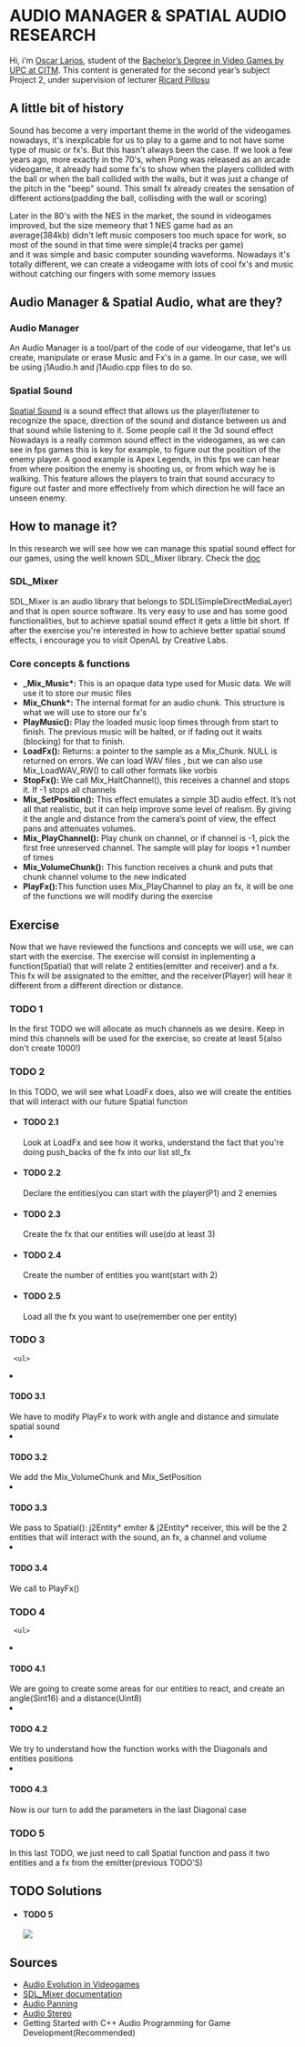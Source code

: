 <h1>AUDIO MANAGER & SPATIAL AUDIO RESEARCH</h1>

Hi, i'm <a href="https://www.linkedin.com/in/oscar-larios-088270185/">Oscar Larios</a>, student of the [Bachelor’s Degree in Video Games by UPC at CITM](https://www.citm.upc.edu/ing/estudis/graus-videojocs/ "Link to the Degree"). This content is generated for the second year’s subject Project 2, under supervision of lecturer <a href="https://www.linkedin.com/in/ricardpillosu/">Ricard Pillosu</a>


<h2>A little bit of history</h2>

  Sound has become a very important theme in the world of the videogames nowadays, it's inexplicable for us to play to a game and to not   have some type of music or fx's. But this hasn't always been the case.
  If we look a few years ago, more exactly in the 70's, when Pong was released as an arcade videogame, it already had some fx's to show   when the players collided with the ball or when the ball collided with the walls, but it was just a change of the pitch in the "beep"   sound. This small fx already creates the sensation of different actions(padding the ball, collisding with the wall or scoring)
  
  Later in the 80's with the NES in the market, the sound in videogames improved, but the size memeory that 1 NES game had as an         
  average(384kb) didn't left music composers too much space for work, so most of the sound in that time were simple(4 tracks per game)   
  and it was simple and basic computer sounding waveforms.
  Nowadays it's totally different, we can create a videogame with lots of cool fx's and music without catching our fingers with some 
  memory issues

<h2>Audio Manager & Spatial Audio, what are they?</h2>
<h3>Audio Manager</h3>
  An Audio Manager is a tool/part of the code of our videogame, that let's us create, manipulate or erase Music and Fx's in a game.
  In our case, we will be using j1Audio.h and j1Audio.cpp files to do so.
<h3>Spatial Sound</h3>
  <a href="https://www.youtube.com/watch?v=WYdIidUIbAs">Spatial Sound</a> is a sound effect that allows us the player/listener 
  to recognize the space, direction of the sound and distance between us and that sound while listening to it. Some people   
  call it the 3d sound effect
  Nowadays is a really common sound effect in the videogames, as we can see in fps games this is key for example, to figure out the       position of the enemy player.
  A good example is Apex Legends, in this fps we can hear from where position the enemy is shooting us, or from which way he is walking.
  This feature allows the players to train that sound accuracy to figure out faster and more effectively from which direction he will     face an unseen enemy.
<h2>How to manage it?</h2>
  In this research we will see how we can manage this spatial sound effect for our games, using the well known SDL_Mixer library.
  Check the <a href="https://www.libsdl.org/projects/SDL_mixer/docs/SDL_mixer_frame.html">doc</a>
    
    
  <h3>SDL_Mixer</h3>
  SDL_Mixer is an audio library that belongs to SDL(SimpleDirectMediaLayer) and that is open source software. Its very easy to use and     has some good functionalities, but to achieve spatial sound effect it gets a little bit short. If after the exercise you're interested   in how to achieve better spatial sound effects, i encourage you to visit OpenAL by Creative Labs.
  <h3>Core concepts & functions</h3>
  <ul>
  <li><strong>_Mix_Music*:</strong> This is an opaque data type used for Music data. We will use it to store our music files</li> 
    <li><strong>Mix_Chunk*:</strong>  The internal format for an audio chunk. This structure is what we will use to store our fx's</li> 
    <li><strong>PlayMusic():</strong> Play the loaded music loop times through from start to finish. The previous music will be halted, or if fading out     it waits (blocking) for that to finish.</li>
    <li><strong>LoadFx():</strong> Returns: a pointer to the sample as a Mix_Chunk. NULL is returned on errors. We can load WAV files , but we can also       use Mix_LoadWAV_RW() to call other formats like vorbis</li>
    <li><strong>StopFx(): </strong>We call  Mix_HaltChannel(), this receives a channel and stops it. If -1 stops all channels</li>
    <li><strong>Mix_SetPosition():</strong> This effect emulates a simple 3D audio effect. It’s not all that realistic, but it can help
    improve some level of realism. By giving it the angle and distance from the camera’s point
    of view, the effect pans and attenuates volumes.</li> 
    <li><strong>Mix_PlayChannel():</strong> Play chunk on channel, or if channel is -1, pick the first free unreserved channel. The sample
    will play for loops +1 number of times</li> 
    <li><strong>Mix_VolumeChunk():</strong> This function receives a chunk and puts that chunk channel volume to the new indicated</li> 
    <li><strong>PlayFx():</strong>This function uses Mix_PlayChannel to play an fx, it will be one of the functions we will modify during the   
     exercise</li>
  </ul>
  
<h2>Exercise</h2>
Now that we have reviewed the functions and concepts we will use, we can start with the exercise. The exercise will consist in inplementing a function(Spatial) that will relate 2 entities(emitter and receiver) and a fx. This fx will be assignated to the emitter, and the receiver(Player) will hear it different from a different direction or distance.

  <h3>TODO 1</h3>
     In the first TODO we will allocate as much channels as we desire. Keep in mind this channels will be used for the exercise, so    
     create   at least 5(also don't create 1000!)
     
  <h3>TODO 2</h3>
     In this TODO, we will see what LoadFx does, also we will create the entities that will interact with our future Spatial function  
     
   <ul>
   <li><h4> TODO 2.1</h4> Look at LoadFx and see how it works, understand the fact that you're doing push_backs of the fx into our list stl_fx</li>
   <li><h4> TODO 2.2</h4> Declare the entities(you can start with the player(P1) and 2 enemies</li>
   <li><h4> TODO 2.3</h4> Create the fx that our entities will use(do at least 3) </li>
   <li><h4> TODO 2.4</h4> Create the number of entities you want(start with 2)</li>
   <li><h4> TODO 2.5</h4> Load all the fx you want to use(remember one per entity)</li>
   </ul>
   
  <h3>TODO 3</h3>
  
     <ul>
   <li><h4> TODO 3.1</h4> We have to modify PlayFx to work with angle and distance and simulate spatial sound</li>
   <li><h4> TODO 3.2</h4> We add the Mix_VolumeChunk and Mix_SetPosition</li>
   <li><h4> TODO 3.3</h4> We pass to Spatial(): j2Entity* emiter & j2Entity* receiver, this will be the 2 entities that will interact with the sound, an fx, a channel and volume </li>
  <li><h4> TODO 3.4</h4> We call to PlayFx() </li>
    </ul>
    
  <h3>TODO 4</h3>
  
     <ul>
   <li><h4> TODO 4.1</h4> We are going to create some areas for our entities to react, and create an angle(Sint16) and a distance(Uint8)</li>
   <li><h4> TODO 4.2</h4> We try to understand how the function works with the Diagonals and entities positions</li>
   <li><h4> TODO 4.3</h4> Now is our turn to add the parameters in the last Diagonal case </li>
    </ul>
    
  <h3>TODO 5</h3>
       In this last TODO, we just need to call Spatial function and pass it two entities and a fx from the emitter(previous TODO'S)
      
      
 <h2>TODO Solutions</h2>
    <ul>
  <li><h4>TODO 5 </h4></li>
  <img src="C:\Users\Usuario\Desktop\MEMS\IMAGES_RESEARCH\5.png">
    </ul>
 <h2>Sources</h2>
   <ul>
    <li><a href="https://www.acmi.net.au/ideas/read/evolution-audio-videogames/">Audio Evolution in Videogames</a></li>
    <li><a href="https://www.libsdl.org/projects/SDL_mixer/docs/SDL_mixer_frame.html">SDL_Mixer documentation</a></li>
    <li><a href="https://en.wikipedia.org/wiki/Panning_(audio)">Audio Panning</a></li>
    <li><a href="https://en.wikipedia.org/wiki/Stereophonic_sound">Audio Stereo</a></li>
    <li>Getting Started with C++ Audio Programming for Game Development(Recommended)</li>
   </ul>
